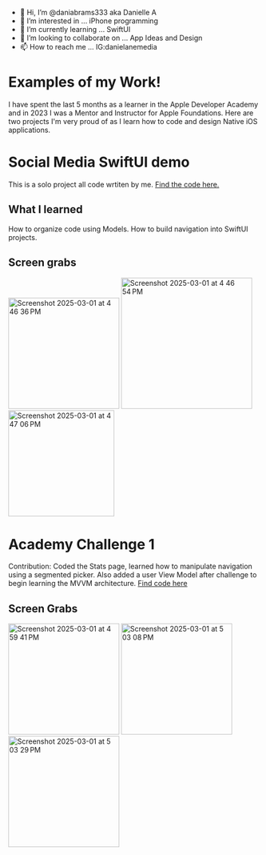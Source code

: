 - 👋 Hi, I’m @daniabrams333 aka Danielle A
- 👀 I’m interested in ... iPhone programming 
- 🌱 I’m currently learning ... SwiftUI
- 💞️ I’m looking to collaborate on ... App Ideas and Design
- 📫 How to reach me ... IG:danielanemedia

<!---
daniabrams333/daniabrams333 is a ✨ special ✨ repository because its `README.md` (this file) appears on your GitHub profile.
You can click the Preview link to take a look at your changes.
--->

<h1>Examples of my Work!</h1>

<p>I have spent the last 5 months as a learner in the Apple Developer Academy and in 2023 I was a Mentor and Instructor for Apple Foundations. Here are two projects I'm very proud of as I learn how to code and design Native iOS applications.</p>

<h1>Social Media SwiftUI demo</h1>
This is a solo project all code wrtiten by me. 
<a href= "https://github.com/daniabrams333/NavigationExample">Find the code here.</a>
<h2>What I learned</h2>
How to organize code using Models. How to build navigation into SwiftUI projects.
<h2>Screen grabs</h2>
<img width="222" alt="Screenshot 2025-03-01 at 4 46 36 PM" src="https://github.com/user-attachments/assets/6ffc1bd5-0dc3-48cf-843b-5ccb34a5f21b" />
<img width="262" alt="Screenshot 2025-03-01 at 4 46 54 PM" src="https://github.com/user-attachments/assets/2c847928-007e-475b-a270-0bc5933cc968" />
<img width="212" alt="Screenshot 2025-03-01 at 4 47 06 PM" src="https://github.com/user-attachments/assets/403dfa5b-a7fd-4b69-a368-9d85c4596ba3" />


<h1>Academy Challenge 1</h1>
Contribution: Coded the Stats page, learned how to manipulate navigation using a segmented picker. Also added a user View Model after challenge to begin learning the MVVM architecture. 
<a href= "https://github.com/daniabrams333/LockInStats">Find code here</a>
<h2>Screen Grabs</h2>

<img width="222" alt="Screenshot 2025-03-01 at 4 59 41 PM" src="https://github.com/user-attachments/assets/380301a8-8751-4bd6-a3e9-0f5ea4547f6b" />
<img width="222" alt="Screenshot 2025-03-01 at 5 03 08 PM" src="https://github.com/user-attachments/assets/1b85229a-c539-475a-9862-b0b657b6dd9f" />

<img width="222" alt="Screenshot 2025-03-01 at 5 03 29 PM" src="https://github.com/user-attachments/assets/9937c854-4540-44c7-88fa-add22423852e" />


